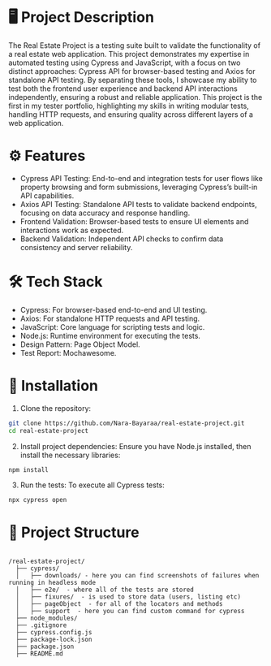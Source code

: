 # 🖥️  Project Description
The Real Estate Project is a testing suite built to validate the functionality of a real estate web application. This project demonstrates my expertise in automated testing using Cypress and JavaScript, with a focus on two distinct approaches: Cypress API for browser-based testing and Axios for standalone API testing. By separating these tools, I showcase my ability to test both the frontend user experience and backend API interactions independently, ensuring a robust and reliable application.
This project is the first in my tester portfolio, highlighting my skills in writing modular tests, handling HTTP requests, and ensuring quality across different layers of a web application.

# ⚙️ Features

- Cypress API Testing: End-to-end and integration tests for user flows like property browsing and form submissions, leveraging Cypress’s built-in API capabilities.
- Axios API Testing: Standalone API tests to validate backend endpoints, focusing on data accuracy and response handling.
- Frontend Validation: Browser-based tests to ensure UI elements and interactions work as expected.
- Backend Validation: Independent API checks to confirm data consistency and server reliability.

# 🛠️ Tech Stack

- Cypress: For browser-based end-to-end and UI testing.
- Axios: For standalone HTTP requests and API testing.
- JavaScript: Core language for scripting tests and logic.
- Node.js: Runtime environment for executing the tests.
- Design Pattern: Page Object Model.
- Test Report: Mochawesome.

# 🔧 Installation

1. Clone the repository:
```bash
git clone https://github.com/Nara-Bayaraa/real-estate-project.git
cd real-estate-project
```
2. Install project dependencies: Ensure you have Node.js installed, then install the necessary libraries:
```bash
npm install
```
3. Run the tests: To execute all Cypress tests:
```bash
npx cypress open
```

# 📂 Project Structure
```

/real-estate-project/
  ├── cypress/
  │   ├── downloads/ - here you can find screenshots of failures when running in headless mode
  │   ├── e2e/  - where all of the tests are stored
  │   ├── fixures/  - is used to store data (users, listing etc)
  │   ├── pageObject  - for all of the locators and methods
  │   ├── support  - here you can find custom command for cypress
  ├── node_modules/
  ├── .gitignore
  ├── cypress.config.js
  ├── package-lock.json
  ├── package.json
  ├── README.md

```
